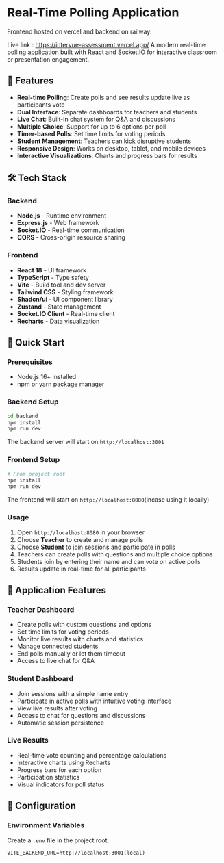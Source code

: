 
# Real-Time Polling Application

Frontend hosted on vercel and backend on railway.

Live link : https://intervue-assessment.vercel.app/
A modern real-time polling application built with React and Socket.IO for interactive classroom or presentation engagement.

## 🚀 Features

- **Real-time Polling**: Create polls and see results update live as participants vote
- **Dual Interface**: Separate dashboards for teachers and students
- **Live Chat**: Built-in chat system for Q&A and discussions
- **Multiple Choice**: Support for up to 6 options per poll
- **Timer-based Polls**: Set time limits for voting periods
- **Student Management**: Teachers can kick disruptive students
- **Responsive Design**: Works on desktop, tablet, and mobile devices
- **Interactive Visualizations**: Charts and progress bars for results



## 🛠️ Tech Stack

### Backend
- **Node.js** - Runtime environment
- **Express.js** - Web framework
- **Socket.IO** - Real-time communication
- **CORS** - Cross-origin resource sharing

### Frontend
- **React 18** - UI framework
- **TypeScript** - Type safety
- **Vite** - Build tool and dev server
- **Tailwind CSS** - Styling framework
- **Shadcn/ui** - UI component library
- **Zustand** - State management
- **Socket.IO Client** - Real-time client
- **Recharts** - Data visualization

## 🚀 Quick Start

### Prerequisites
- Node.js 16+ installed
- npm or yarn package manager

### Backend Setup
```bash
cd backend
npm install
npm run dev
```
The backend server will start on `http://localhost:3001`

### Frontend Setup
```bash
# From project root
npm install
npm run dev
```
The frontend will start on `http://localhost:8080`(incase using it locally)

### Usage
1. Open `http://localhost:8080` in your browser
2. Choose **Teacher** to create and manage polls
3. Choose **Student** to join sessions and participate in polls
4. Teachers can create polls with questions and multiple choice options
5. Students join by entering their name and can vote on active polls
6. Results update in real-time for all participants

## 📱 Application Features

### Teacher Dashboard
- Create polls with custom questions and options
- Set time limits for voting periods
- Monitor live results with charts and statistics
- Manage connected students
- End polls manually or let them timeout
- Access to live chat for Q&A

### Student Dashboard
- Join sessions with a simple name entry
- Participate in active polls with intuitive voting interface
- View live results after voting
- Access to chat for questions and discussions
- Automatic session persistence

### Live Results
- Real-time vote counting and percentage calculations
- Interactive charts using Recharts
- Progress bars for each option
- Participation statistics
- Visual indicators for poll status

## 🔧 Configuration

### Environment Variables
Create a `.env` file in the project root:
```env
VITE_BACKEND_URL=http://localhost:3001(local)
```




